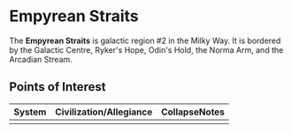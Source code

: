 # Empyrean Straits
The **Empyrean Straits** is galactic region #2 in the Milky Way. It is bordered by the Galactic Centre, Ryker's Hope, Odin's Hold, the Norma Arm, and the Arcadian Stream.

## Points of Interest

| System | Civilization/Allegiance | CollapseNotes |
| --- | --- | --- |
|  |  |  |